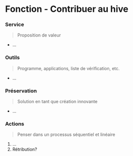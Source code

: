# Fonction - Contribuer au hive
### Service
> Proposition de valeur
- ...
### Outils
> Programme, applications, liste de vérification, etc.
- ...
### Préservation
> Solution en tant que création innovante
- ...
### Actions
> Penser dans un processus séquentiel et linéaire
1. ...
1. Rétribution?
